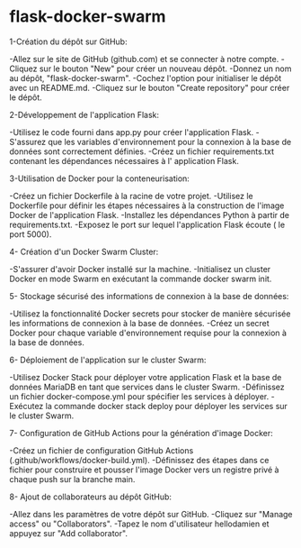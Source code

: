 # flask-docker-swarm

1-Création du dépôt sur GitHub:

-Allez sur le site de GitHub (github.com) et se connecter à notre compte.
-Cliquez sur le bouton "New" pour créer un nouveau dépôt.
-Donnez un nom au dépôt, "flask-docker-swarm".
-Cochez l'option pour initialiser le dépôt avec un README.md.
-Cliquez sur le bouton "Create repository" pour créer le dépôt.

2-Développement de l'application Flask:

-Utilisez le code fourni dans app.py pour créer l'application Flask.
-S'assurez que les variables d'environnement pour la connexion à la base de données sont correctement définies.
-Créez un fichier requirements.txt contenant les dépendances nécessaires à l' application Flask.

3-Utilisation de Docker pour la conteneurisation:

-Créez un fichier Dockerfile à la racine de votre projet.
-Utilisez le Dockerfile pour définir les étapes nécessaires à la construction de l'image Docker de l'application Flask.
-Installez les dépendances Python à partir de requirements.txt.
-Exposez le port sur lequel  l'application Flask écoute ( le port 5000).

4- Création d'un Docker Swarm Cluster:

-S'assurer d'avoir Docker installé sur la  machine.
-Initialisez un cluster Docker en mode Swarm en exécutant la commande docker swarm init.


5- Stockage sécurisé des informations de connexion à la base de données:

-Utilisez la fonctionnalité Docker secrets pour stocker de manière sécurisée les informations de connexion à la base de données.
-Créez un secret Docker pour chaque variable d'environnement requise pour la connexion à la base de données.

6- Déploiement de l'application sur le cluster Swarm:

-Utilisez Docker Stack pour déployer votre application Flask et la base de données MariaDB en tant que services dans le cluster Swarm.
-Définissez un fichier docker-compose.yml pour spécifier les services à déployer.
-Exécutez la commande docker stack deploy pour déployer les services sur le cluster Swarm.

7- Configuration de GitHub Actions pour la génération d'image Docker:

-Créez un fichier de configuration GitHub Actions (.github/workflows/docker-build.yml).
-Définissez des étapes dans ce fichier pour construire et pousser l'image Docker vers un registre privé  à chaque push sur la branche main.

8- Ajout de collaborateurs au dépôt GitHub:

-Allez dans les paramètres de votre dépôt sur GitHub.
-Cliquez sur "Manage access" ou "Collaborators".
-Tapez le nom d'utilisateur hellodamien et appuyez sur "Add collaborator".
